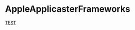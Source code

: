 # AppleApplicasterFrameworks

[TEST](https://applicaster.github.io/AppleApplicasterFrameworks/ZappCore/index.html)
